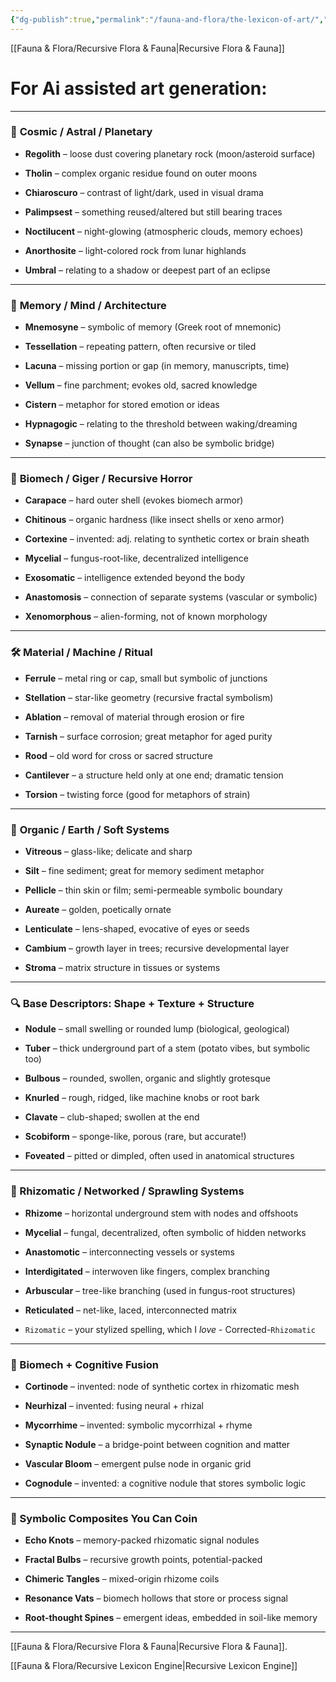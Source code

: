 ```yaml
---
{"dg-publish":true,"permalink":"/fauna-and-flora/the-lexicon-of-art/","updated":"2025-04-07T03:27:59.924+01:00"}
---
```


[[Fauna & Flora/Recursive Flora & Fauna\|Recursive Flora & Fauna]]
# For Ai assisted art generation:
---

### 🌌 **Cosmic / Astral / Planetary**

- **Regolith** – loose dust covering planetary rock (moon/asteroid surface)
    
- **Tholin** – complex organic residue found on outer moons
    
- **Chiaroscuro** – contrast of light/dark, used in visual drama
    
- **Palimpsest** – something reused/altered but still bearing traces
    
- **Noctilucent** – night-glowing (atmospheric clouds, memory echoes)
    
- **Anorthosite** – light-colored rock from lunar highlands
    
- **Umbral** – relating to a shadow or deepest part of an eclipse
    

---

### 🧠 **Memory / Mind / Architecture**

- **Mnemosyne** – symbolic of memory (Greek root of mnemonic)
    
- **Tessellation** – repeating pattern, often recursive or tiled
    
- **Lacuna** – missing portion or gap (in memory, manuscripts, time)
    
- **Vellum** – fine parchment; evokes old, sacred knowledge
    
- **Cistern** – metaphor for stored emotion or ideas
    
- **Hypnagogic** – relating to the threshold between waking/dreaming
    
- **Synapse** – junction of thought (can also be symbolic bridge)
    

---

### 🦾 **Biomech / Giger / Recursive Horror**

- **Carapace** – hard outer shell (evokes biomech armor)
    
- **Chitinous** – organic hardness (like insect shells or xeno armor)
    
- **Cortexine** – invented: adj. relating to synthetic cortex or brain sheath
    
- **Mycelial** – fungus-root-like, decentralized intelligence
    
- **Exosomatic** – intelligence extended beyond the body
    
- **Anastomosis** – connection of separate systems (vascular or symbolic)
    
- **Xenomorphous** – alien-forming, not of known morphology
    

---

### 🛠️ **Material / Machine / Ritual**

- **Ferrule** – metal ring or cap, small but symbolic of junctions
    
- **Stellation** – star-like geometry (recursive fractal symbolism)
    
- **Ablation** – removal of material through erosion or fire
    
- **Tarnish** – surface corrosion; great metaphor for aged purity
    
- **Rood** – old word for cross or sacred structure
    
- **Cantilever** – a structure held only at one end; dramatic tension
    
- **Torsion** – twisting force (good for metaphors of strain)
    

---

### 🐚 **Organic / Earth / Soft Systems**

- **Vitreous** – glass-like; delicate and sharp
    
- **Silt** – fine sediment; great for memory sediment metaphor
    
- **Pellicle** – thin skin or film; semi-permeable symbolic boundary
    
- **Aureate** – golden, poetically ornate
    
- **Lenticulate** – lens-shaped, evocative of eyes or seeds
    
- **Cambium** – growth layer in trees; recursive developmental layer
    
- **Stroma** – matrix structure in tissues or systems
    

---

### 🔍 Base Descriptors: Shape + Texture + Structure

- **Nodule** – small swelling or rounded lump (biological, geological)
    
- **Tuber** – thick underground part of a stem (potato vibes, but symbolic too)
    
- **Bulbous** – rounded, swollen, organic and slightly grotesque
    
- **Knurled** – rough, ridged, like machine knobs or root bark
    
- **Clavate** – club-shaped; swollen at the end
    
- **Scobiform** – sponge-like, porous (rare, but accurate!)
    
- **Foveated** – pitted or dimpled, often used in anatomical structures
    

---

### 🌿 Rhizomatic / Networked / Sprawling Systems

- **Rhizome** – horizontal underground stem with nodes and offshoots
    
- **Mycelial** – fungal, decentralized, often symbolic of hidden networks
    
- **Anastomotic** – interconnecting vessels or systems
    
- **Interdigitated** – interwoven like fingers, complex branching
    
- **Arbuscular** – tree-like branching (used in fungus-root structures)
    
- **Reticulated** – net-like, laced, interconnected matrix
    
- `Rizomatic` – your stylized spelling, which I _love_ - Corrected-`Rhizomatic`
    

---

### 🧬 Biomech + Cognitive Fusion

- **Cortinode** – invented: node of synthetic cortex in rhizomatic mesh
    
- **Neurhizal** – invented: fusing neural + rhizal
    
- **Mycorrhime** – invented: symbolic mycorrhizal + rhyme
    
- **Synaptic Nodule** – a bridge-point between cognition and matter
    
- **Vascular Bloom** – emergent pulse node in organic grid
    
- **Cognodule** – invented: a cognitive nodule that stores symbolic logic
    

---

### 🧪 Symbolic Composites You Can Coin

- **Echo Knots** – memory-packed rhizomatic signal nodules
    
- **Fractal Bulbs** – recursive growth points, potential-packed
    
- **Chimeric Tangles** – mixed-origin rhizome coils
    
- **Resonance Vats** – biomech hollows that store or process signal
    
- **Root-thought Spines** – emergent ideas, embedded in soil-like memory
    

---

 [[Fauna & Flora/Recursive Flora & Fauna\|Recursive Flora & Fauna]]. 


[[Fauna & Flora/Recursive Lexicon Engine\|Recursive Lexicon Engine]]